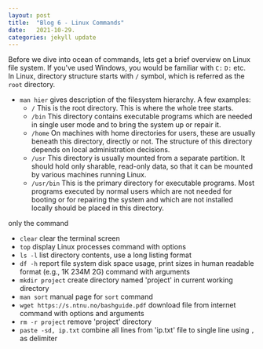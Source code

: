 ```yaml
---
layout: post
title:  "Blog 6 - Linux Commands"
date:   2021-10-29.
categories: jekyll update
---
```


Before we dive into ocean of commands, lets get a brief overview on Linux file system. If you've used Windows, you would be familiar with `C:` `D:` etc.  
In Linux, directory structure starts with `/` symbol, which is referred as the `root` directory.

* `man hier` gives description of the filesystem hierarchy. A few examples:
    * `/` This is the root directory. This is where the whole tree starts.
    * `/bin` This directory contains executable programs which are needed in single user mode and to bring the system up or repair it.
    * `/home` On machines with home directories for users, these are usually beneath this directory, directly or not. The structure of this directory depends on local administration decisions.
    * `/usr` This directory is usually mounted from a separate partition. It should hold only sharable, read-only data, so that it can be mounted by various machines running Linux.
    * `/usr/bin` This is the primary directory for executable programs. Most programs executed by normal users which are not needed for booting or for repairing the system and which are not installed locally should be placed in this directory.
    
only the command
* `clear` clear the terminal screen
* `top` display Linux processes
command with options
* `ls -l` list directory contents, use a long listing format
* `df -h` report file system disk space usage, print sizes in human readable format (e.g., 1K 234M 2G)
command with arguments
* `mkdir project` create directory named 'project' in current working directory
* `man sort` manual page for `sort` command
* `wget https://s.ntnu.no/bashguide.pdf` download file from internet
command with options and arguments
* `rm -r project` remove 'project' directory 
* `paste -sd, ip.txt` combine all lines from 'ip.txt' file to single line using `,` as delimiter
